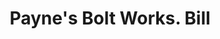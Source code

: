 ---
doi: 10.7916/D80Z8F94
date_other: '1890'
date_other_textual: 1890-1899
form: printed ephemera
genre:
- Invoices
name:
- Payne's Bolt Works
object_in_context_url: https://biggert.cul.columbia.edu/items/view/ave_biggert_00035
subject_hierarchical_geographic:
- San Francisco, California, United States
subject_name:
- Payne's Bolt Works
title: Payne's Bolt Works. Bill
sort_title: Payne's Bolt Works. Bill
call_number: ave_biggert_00035
coordinates:
- 37.78333333333333,-122.41666666666667
pid: ave_biggert_00035
identifiers: ave_biggert_00035
thumbnail: https://derivativo-3.library.columbia.edu/iiif/2/ldpd:342830/full/!256,256/0/native.jpg
permalink: /biggert/ave_biggert_00035/
layout: iiif-image-page
---